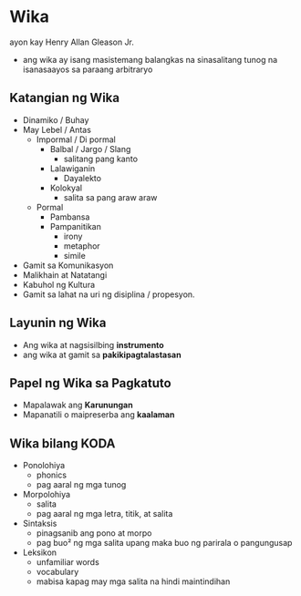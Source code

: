 # Wika
ayon kay Henry Allan Gleason Jr.
- ang wika ay isang masistemang balangkas na sinasalitang tunog na isanasaayos sa paraang arbitraryo

## Katangian ng Wika
- Dinamiko / Buhay
- May Lebel / Antas
	- Impormal / Di pormal
		- Balbal / Jargo / Slang
			- salitang pang kanto
		- Lalawiganin
			- Dayalekto
		- Kolokyal
			- salita sa pang araw araw
	- Pormal
		- Pambansa
		- Pampanitikan
			- irony
			- metaphor
			- simile
- Gamit sa Komunikasyon
- Malikhain at Natatangi
- Kabuhol ng Kultura
- Gamit sa lahat na uri ng disiplina / propesyon.

## Layunin ng Wika
- Ang wika at nagsisilbing **instrumento**
- ang wika at gamit sa **pakikipagtalastasan**

## Papel ng Wika sa Pagkatuto
- Mapalawak ang **Karunungan**
- Mapanatili o maipreserba ang **kaalaman**

## Wika bilang KODA
- Ponolohiya
	- phonics
	- pag aaral ng mga tunog
- Morpolohiya
	- salita
	- pag aaral ng mga letra, titik, at salita
- Sintaksis
	- pinagsanib ang pono at morpo
	- pag buo² ng mga salita upang maka buo ng parirala o pangungusap
- Leksikon
	- unfamiliar words
	- vocabulary
	- mabisa kapag may mga salita na hindi maintindihan
